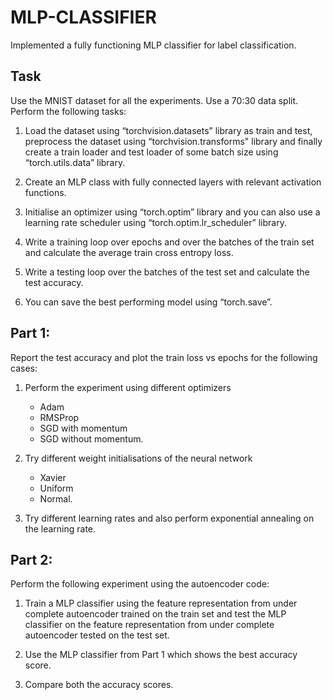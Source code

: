 # MLP-CLASSIFIER

Implemented a fully functioning MLP classifier for label classification.

## Task

Use the MNIST dataset for all the experiments. Use a 70:30 data split. Perform the following tasks:
    
1. Load the dataset using “torchvision.datasets” library as train and test, preprocess the dataset using “torchvision.transforms" library and finally create a train loader and test loader of some batch size using “torch.utils.data” library.

1. Create an MLP class with fully connected layers with relevant activation functions.

1. Initialise an optimizer using “torch.optim” library and you can also use a learning rate scheduler using “torch.optim.lr_scheduler” library.

1. Write a training loop over epochs and over the batches of the train set and calculate the average train cross entropy loss.

1. Write a testing loop over the batches of the test set and calculate the test accuracy.

1. You can save the best performing model using “torch.save”.

## Part 1:
Report the test accuracy and plot the train loss vs epochs for the following cases:
    
1. Perform the experiment using different optimizers
    - Adam
    - RMSProp
    - SGD with momentum
    - SGD without momentum.

2. Try different weight initialisations of the neural network
    - Xavier
    - Uniform
    - Normal.

3. Try different learning rates and also perform exponential annealing on the learning rate.

## Part 2:
Perform the following experiment using the autoencoder code:
    
1. Train a MLP classifier using the feature representation from under complete autoencoder trained on the train set and test the MLP classifier on the feature representation from under complete autoencoder tested on the test set.

2. Use the MLP classifier from Part 1 which shows the best accuracy score.

3. Compare both the accuracy scores.